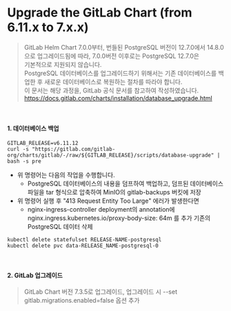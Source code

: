 # Upgrade the GitLab Chart (from 6.11.x to 7.x.x)
> GitLab Helm Chart 7.0.0부터, 번들된 PostgreSQL 버전이 12.7.0에서 14.8.0으로 업그레이드됨에 따라,
> 7.0.0버전 이후로는 PostgreSQL 12.7.0은</br>
> 기본적으로 지원되지 않습니다.<br/>
> PostgreSQL 데이터베이스를 업그레이드하기 위해서는 기존 데이터베이스를 백업한 후 새로운 데이터베이스로 복원하는 절차를 따라야 합니다.<br/>
> 이 문서는 해당 과정을, GitLab 공식 문서를 참고하여 작성하였습니다.<br/>
> https://docs.gitlab.com/charts/installation/database_upgrade.html
<br/>

#### 1. 데이터베이스 백업
```
GITLAB_RELEASE=v6.11.12
curl -s "https://gitlab.com/gitlab-org/charts/gitlab/-/raw/${GITLAB_RELEASE}/scripts/database-upgrade" | bash -s pre
```
- 위 명령어는 다음의 작업을 수행합니다.
    - PostgreSQL 데이터베이스의 내용을 덤프하여 백업하고, 덤프된 데이터베이스 파일을 tar 형식으로 압축하여 MinIO의 gitlab-backups 버킷에 저장
- 위 명령어 실행 후 "413 Request Entity Too Large" 에러가 발생한다면
    - nginx-ingress-controller deployment의 annotation에 nginx.ingress.kubernetes.io/proxy-body-size: 64m 를 추가
기존의 PostgreSQL 데이터 삭제
```
kubectl delete statefulset RELEASE-NAME-postgresql
kubectl delete pvc data-RELEASE_NAME-postgresql-0
```
<br/>

#### 2. GitLab 업그레이드
> GitLab Chart 버전 7.3.5로 업그레이드, 업그레이드 시 --set gitlab.migrations.enabled=false 옵션 추가 
